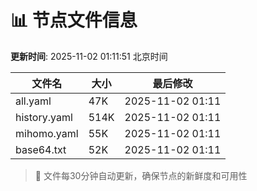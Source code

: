 # 📊 节点文件信息

**更新时间**: 2025-11-02 01:11:51 北京时间

| 文件名 | 大小 | 最后修改 |
|--------|------|----------|
| all.yaml | 47K | 2025-11-02 01:11 |
| history.yaml | 514K | 2025-11-02 01:11 |
| mihomo.yaml | 55K | 2025-11-02 01:11 |
| base64.txt | 52K | 2025-11-02 01:11 |

> 🔄 文件每30分钟自动更新，确保节点的新鲜度和可用性
